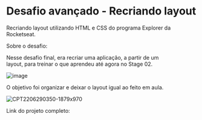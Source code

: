# Desafio avançado - Recriando layout

Recriando layout utilizando HTML e CSS do programa Explorer da Rocketseat.

Sobre o desafio:

Nesse desafio final, era recriar uma aplicação, a partir de um layout, para treinar o que aprendeu até agora no Stage 02.

![image](https://user-images.githubusercontent.com/65739291/176373220-d3f0eb2d-b478-44f3-bc86-89bd35c73b71.png)

O objetivo foi organizar e deixar o layout igual ao feito em aula.

![CPT2206290350-1879x970](https://user-images.githubusercontent.com/65739291/176373328-9dbfb9e5-a62f-4552-b150-5f09a7a87c26.gif)

Link do projeto completo: